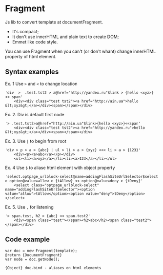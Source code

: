 Fragment
=======
  
Js lib to convert template at documentFragment.
    
* It's compact;
* It don't use innerHTML and plain text to create DOM;
* Emmet like code style.
  
You can use Fragment when you can't (or don't whant) change innerHTML property of html element.
  
Syntax examples
--------------------
Ex. 1 Use `>`  and `<` to change location
```
'div  >  .test.tst2 > a@href="http://yandex.ru"$link > {hello <xyz>} << span'
	<div><div class="test tst2"><a href="http://ain.ua">hello &lt;xyz&gt;</a></div><span></span></div>
```
Ex. 2. Div is default first node
```
'> .test.tst2>a@href="http://ain.ua"$link>{hello <xyz>}<<span' 
	<div><div class="test tst2"><a href="http://yandex.ru">hello &lt;xyz&gt;</a></div><span></span></div>
```
Ex. 3. Use `|` to begin from root		
```
'div > p > a > {abc} | ul > li > a > {xyz} <<< li > a > {123}'
	<div><p><a>abc</a></p></div>
	<ul><li><a>xyz</a></li><li><a>123</a></li></ul>
```
Ex. 4 Use `$` to aliase html element with object property
```
'select.optpage_urlblock-select@name=addingFlashSiteUrlSelector$select > option@value=allow > {tAllow} << option@value=deny > {tDeny}'
	<select class="optpage_urlblock-select" name="addingFlashSiteUrlSelector"><option value="allow">tAllow</option><option value="deny">tDeny</option></select>
```
Ex. 5. Use `,` for listening
``` 		
'> span.test, h2 > {abc} << span.test2'
	<div><span class="test"></span><h2>abc</h2><span class="test2"></span></div>
```
  
Code example
------------------ 
```
var doc = new Fragment(template);
@return {DocumentFragment}
var node = doc.getNode();

{Object} doc.bind - aliases on html elements
```

